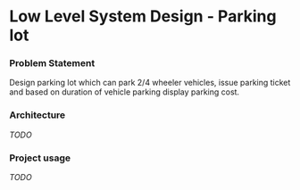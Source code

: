 # Low Level System Design - Parking lot

### Problem Statement
Design parking lot which can park 2/4 wheeler vehicles, issue parking ticket and based on duration of vehicle parking display parking cost.

### Architecture
*TODO*

### Project usage
*TODO*

